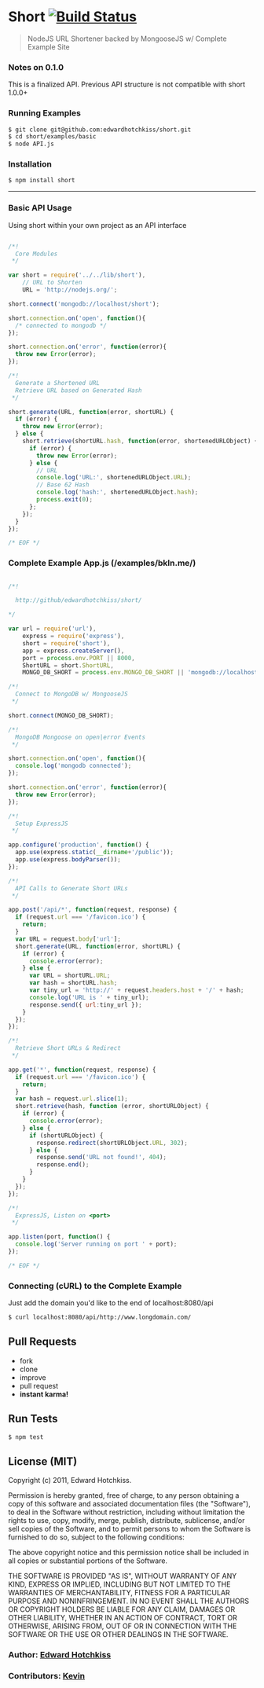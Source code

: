 
# Short [![Build Status](https://secure.travis-ci.org/edwardhotchkiss/short.png)](http://travis-ci.org/edwardhotchkiss/short)

> NodeJS URL Shortener backed by MongooseJS w/ Complete Example Site

### Notes on 0.1.0

  This is a finalized API. Previous API structure is not compatible with short 1.0.0+

### Running Examples

```bash
$ git clone git@github.com:edwardhotchkiss/short.git
$ cd short/examples/basic
$ node API.js
```

### Installation

```bash
$ npm install short
```
***

### Basic API Usage

Using short within your own project as an API interface

```javascript

/*!
  Core Modules
 */

var short = require('../../lib/short'),
    // URL to Shorten
    URL = 'http://nodejs.org/';

short.connect('mongodb://localhost/short');

short.connection.on('open', function(){
  /* connected to mongodb */
});

short.connection.on('error', function(error){
  throw new Error(error);
});

/*!
  Generate a Shortened URL
  Retrieve URL based on Generated Hash
 */

short.generate(URL, function(error, shortURL) {
  if (error) {
    throw new Error(error);
  } else {
    short.retrieve(shortURL.hash, function(error, shortenedURLObject) {
      if (error) {
        throw new Error(error);
      } else {
        // URL
        console.log('URL:', shortenedURLObject.URL);
        // Base 62 Hash
        console.log('hash:', shortenedURLObject.hash);
        process.exit(0);
      };
    });
  }
});

/* EOF */
```
### Complete Example App.js (/examples/bkln.me/)

```javascript

/*!

  http://github/edwardhotchkiss/short/

*/

var url = require('url'),
    express = require('express'),
    short = require('short'),
    app = express.createServer(),
    port = process.env.PORT || 8000,
    ShortURL = short.ShortURL,
    MONGO_DB_SHORT = process.env.MONGO_DB_SHORT || 'mongodb://localhost/short';

/*!
  Connect to MongoDB w/ MongooseJS
 */

short.connect(MONGO_DB_SHORT);

/*!
  MongoDB Mongoose on open|error Events
 */

short.connection.on('open', function(){
  console.log('mongodb connected');
});

short.connection.on('error', function(error){
  throw new Error(error);
});

/*!
  Setup ExpressJS
 */

app.configure('production', function() {
  app.use(express.static(__dirname+'/public'));
  app.use(express.bodyParser());
});

/*!
  API Calls to Generate Short URLs
 */

app.post('/api/*', function(request, response) {
  if (request.url === '/favicon.ico') {
    return;
  }
  var URL = request.body['url'];
  short.generate(URL, function(error, shortURL) {
    if (error) {
      console.error(error);
    } else {
      var URL = shortURL.URL;
      var hash = shortURL.hash;
      var tiny_url = 'http://' + request.headers.host + '/' + hash;
      console.log('URL is ' + tiny_url);
      response.send({ url:tiny_url });
    }
  });
});

/*!
  Retrieve Short URLs & Redirect
 */

app.get('*', function(request, response) {
  if (request.url === '/favicon.ico') {
    return;
  }
  var hash = request.url.slice(1);
  short.retrieve(hash, function (error, shortURLObject) {
    if (error) {
      console.error(error);
    } else {
      if (shortURLObject) {
        response.redirect(shortURLObject.URL, 302);
      } else {
        response.send('URL not found!', 404);
        response.end();
      }
    }
  });
});

/*!
  ExpressJS, Listen on <port>
 */

app.listen(port, function() {
  console.log('Server running on port ' + port);
});

/* EOF */
```

### Connecting (cURL) to the Complete Example

Just add the domain you'd like to the end of localhost:8080/api

```bash
$ curl localhost:8080/api/http://www.longdomain.com/
```

## Pull Requests

  * fork
  * clone
  * improve
  * pull request
  * **instant karma!**

## Run Tests

``` bash
$ npm test
```

## License (MIT)

Copyright (c) 2011, Edward Hotchkiss.

Permission is hereby granted, free of charge, to any person obtaining
a copy of this software and associated documentation files (the
"Software"), to deal in the Software without restriction, including
without limitation the rights to use, copy, modify, merge, publish,
distribute, sublicense, and/or sell copies of the Software, and to
permit persons to whom the Software is furnished to do so, subject to
the following conditions:

The above copyright notice and this permission notice shall be
included in all copies or substantial portions of the Software.

THE SOFTWARE IS PROVIDED "AS IS", WITHOUT WARRANTY OF ANY KIND,
EXPRESS OR IMPLIED, INCLUDING BUT NOT LIMITED TO THE WARRANTIES OF
MERCHANTABILITY, FITNESS FOR A PARTICULAR PURPOSE AND
NONINFRINGEMENT. IN NO EVENT SHALL THE AUTHORS OR COPYRIGHT HOLDERS BE
LIABLE FOR ANY CLAIM, DAMAGES OR OTHER LIABILITY, WHETHER IN AN ACTION
OF CONTRACT, TORT OR OTHERWISE, ARISING FROM, OUT OF OR IN CONNECTION
WITH THE SOFTWARE OR THE USE OR OTHER DEALINGS IN THE SOFTWARE.

### Author: [Edward Hotchkiss][0]
### Contributors: [Kevin][1]

[0]: http://ingklabs.com/
[1]: http://github.com/thinkroth/
